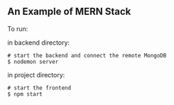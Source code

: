 ## An Example of MERN Stack

To run:

in backend directory:
```
# start the backend and connect the remote MongoDB
$ nodemon server
```

in project directory:
```
# start the frontend
$ npm start
```